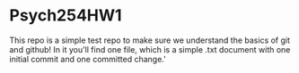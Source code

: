 # Psych254HW1

<p>This repo is a simple test repo to make sure we understand the basics of git and github! In it you'll find one file, which is a simple .txt document with one initial commit and one committed change.'</p>
